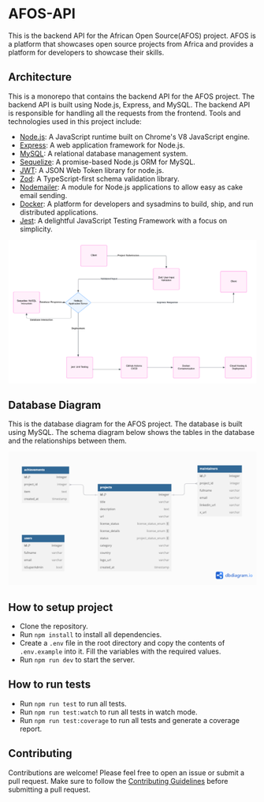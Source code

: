 # AFOS-API
This is the backend API for the African Open Source(AFOS) project. AFOS is a platform that showcases open source projects from Africa and provides a platform for developers to showcase their skills.


## Architecture
This is a monorepo that contains the backend API for the AFOS project. The backend API is built using Node.js, Express, and MySQL. The backend API is responsible for handling all the requests from the frontend. Tools and technologies used in this project include:
- [Node.js](https://nodejs.org/en): A JavaScript runtime built on Chrome's V8 JavaScript engine.
- [Express](https://expressjs.com/): A web application framework for Node.js.
- [MySQL](https://www.mysql.com/): A relational database management system.
- [Sequelize](https://sequelize.org/):  A promise-based Node.js ORM for MySQL.
- [JWT](https://jwt.io/): A JSON Web Token library for node.js.
- [Zod](https://zod.dev/): A TypeScript-first schema validation library.
- [Nodemailer](https://nodemailer.com/): A module for Node.js applications to allow easy as cake email sending.
- [Docker](https://www.docker.com/):  A platform for developers and sysadmins to build, ship, and run distributed applications.
- [Jest](https://jestjs.io/): A delightful JavaScript Testing Framework with a focus on simplicity.

[![AFOS Architecture](/public/images/AFOS%20Arch%20Diagram.png)](https://dbdiagram.io/d/67299654e9daa85aca52308f)


## Database Diagram
This is the database diagram for the AFOS project. The database is built using MySQL. The schema diagram below shows the tables in the database and the relationships between them.

[![AFOS Database Diagram](/public/images/AFOS%20DB.png)](https://dbdiagram.io/d/67299654e9daa85aca52308f)

## How to setup project
- Clone the repository.
- Run `npm install` to install all dependencies.
- Create a `.env` file in the root directory and copy the contents of `.env.example` into it. Fill the variables with the required values.
- Run `npm run dev` to start the server.

## How to run tests
- Run `npm run test` to run all tests.
- Run `npm run test:watch` to run all tests in watch mode.
- Run `npm run test:coverage` to run all tests and generate a coverage report.

## Contributing
Contributions are welcome! Please feel free to open an issue or submit a pull request. Make sure to follow the [Contributing Guidelines](CONTRIBUTING.md) before submitting a pull request.